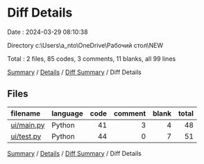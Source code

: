 # Diff Details

Date : 2024-03-29 08:10:38

Directory c:\\Users\\a_nto\\OneDrive\\Рабочий стол\\NEW

Total : 2 files,  85 codes, 3 comments, 11 blanks, all 99 lines

[Summary](results.md) / [Details](details.md) / [Diff Summary](diff.md) / Diff Details

## Files
| filename | language | code | comment | blank | total |
| :--- | :--- | ---: | ---: | ---: | ---: |
| [ui/main.py](/ui/main.py) | Python | 41 | 3 | 4 | 48 |
| [ui/test.py](/ui/test.py) | Python | 44 | 0 | 7 | 51 |

[Summary](results.md) / [Details](details.md) / [Diff Summary](diff.md) / Diff Details